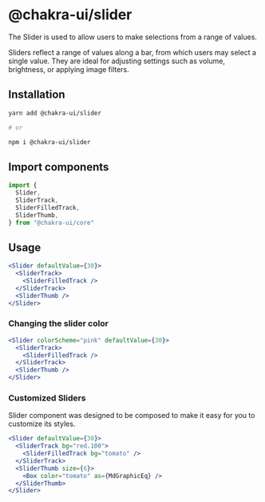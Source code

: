 # @chakra-ui/slider

The Slider is used to allow users to make selections from a range of values.

Sliders reflect a range of values along a bar, from which users may select a
single value. They are ideal for adjusting settings such as volume, brightness,
or applying image filters.

## Installation

```sh
yarn add @chakra-ui/slider

# or

npm i @chakra-ui/slider
```

## Import components

```js
import {
  Slider,
  SliderTrack,
  SliderFilledTrack,
  SliderThumb,
} from "@chakra-ui/core"
```

## Usage

```jsx
<Slider defaultValue={30}>
  <SliderTrack>
    <SliderFilledTrack />
  </SliderTrack>
  <SliderThumb />
</Slider>
```

### Changing the slider color

```jsx
<Slider colorScheme="pink" defaultValue={30}>
  <SliderTrack>
    <SliderFilledTrack />
  </SliderTrack>
  <SliderThumb />
</Slider>
```

### Customized Sliders

Slider component was designed to be composed to make it easy for you to
customize its styles.

```jsx
<Slider defaultValue={30}>
  <SliderTrack bg="red.100">
    <SliderFilledTrack bg="tomato" />
  </SliderTrack>
  <SliderThumb size={6}>
    <Box color="tomato" as={MdGraphicEq} />
  </SliderThumb>
</Slider>
```
